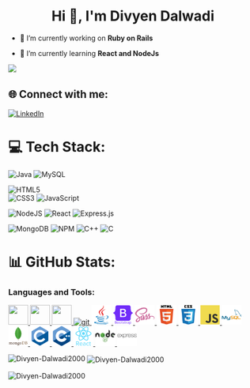 
<h1 align="center">Hi 👋, I'm Divyen Dalwadi</h1>


- 🔭 I’m currently working on **Ruby on Rails**

- 🌱 I’m currently learning **React and NodeJs**
  

[![](https://visitcount.itsvg.in/api?id=Divyen-Dalwadi2000&icon=5&color=0)](https://visitcount.itsvg.in)

## 🌐 Connect with me:
[![LinkedIn](https://img.shields.io/badge/LinkedIn-%230077B5.svg?logo=linkedin&logoColor=white)](https://www.linkedin.com/in/divyen-dalwadi-638a15238/) 

# 💻 Tech Stack:
![Java](https://img.shields.io/badge/java-%23ED8B00.svg?style=for-the-badge&logo=java&logoColor=white) 
![MySQL](https://img.shields.io/badge/mysql-%2300f.svg?style=for-the-badge&logo=mysql&logoColor=white)

![HTML5](https://img.shields.io/badge/html5-%23E34F26.svg?style=for-the-badge&logo=html5&logoColor=white)  
![CSS3](https://img.shields.io/badge/css3-%231572B6.svg?style=for-the-badge&logo=css3&logoColor=white)
![JavaScript](https://img.shields.io/badge/javascript-%23323330.svg?style=for-the-badge&logo=javascript&logoColor=%23F7DF1E)

![NodeJS](https://img.shields.io/badge/node.js-6DA55F?style=for-the-badge&logo=node.js&logoColor=white) 
![React](https://img.shields.io/badge/react-%2320232a.svg?style=for-the-badge&logo=react&logoColor=%2361DAFB) 
![Express.js](https://img.shields.io/badge/express.js-%23404d59.svg?style=for-the-badge&logo=express&logoColor=%2361DAFB) 

![MongoDB](https://img.shields.io/badge/MongoDB-%234ea94b.svg?style=for-the-badge&logo=mongodb&logoColor=white) 
![NPM](https://img.shields.io/badge/NPM-%23000000.svg?style=for-the-badge&logo=npm&logoColor=white) 
![C++](https://img.shields.io/badge/c++-%2300599C.svg?style=for-the-badge&logo=c%2B%2B&logoColor=white)
![C](https://img.shields.io/badge/c-%2300599C.svg?style=for-the-badge&logo=c&logoColor=white) 

 <!-- ![LINUX](https://img.shields.io/badge/Linux-FCC624?style=for-the-badge&logo=linux&logoColor=black)  -->
<!-- ##  ![Postman](https://img.shields.io/badge/Postman-FF6C37?style=for-the-badge&logo=postman&logoColor=white)  -->



# 📊 GitHub Stats: 

<h3 align="left">Languages and Tools:</h3>
<p align="left"> <a href="https://developer.android.com" target="_blank" rel="noreferrer">


   <img src="https://cdn.jsdelivr.net/gh/devicons/devicon@latest/icons/ruby/ruby-original-wordmark.svg" width="40" height="40" />
   <img src="https://cdn.jsdelivr.net/gh/devicons/devicon@latest/icons/rails/rails-original-wordmark.svg" width="40" height="40" />
   <img src="https://cdn.jsdelivr.net/gh/devicons/devicon@latest/icons/postman/postman-original.svg"  width="40" height="40" />
   
   <img src="https://www.vectorlogo.zone/logos/git-scm/git-scm-icon.svg" alt="git" width="40" height="40" />
      
   <img src="https://raw.githubusercontent.com/devicons/devicon/master/icons/java/java-original.svg" alt="java" width="40" height="40" /> 
               
   <img src="https://raw.githubusercontent.com/devicons/devicon/master/icons/bootstrap/bootstrap-plain-wordmark.svg" alt="bootstrap" width="40" height="40" /> 

   <img src="https://raw.githubusercontent.com/devicons/devicon/master/icons/sass/sass-original.svg" alt="sass" width="40" height="40" /> 
           
   <img src="https://raw.githubusercontent.com/devicons/devicon/master/icons/html5/html5-original-wordmark.svg" alt="html5" width="40" height="40" /> 
   
   <img src="https://raw.githubusercontent.com/devicons/devicon/master/icons/css3/css3-original-wordmark.svg" alt="css3" width="40" height="40" /> 

   <img src="https://raw.githubusercontent.com/devicons/devicon/master/icons/javascript/javascript-original.svg" alt="javascript" width="40" height="40" /> 

   <img src="https://raw.githubusercontent.com/devicons/devicon/master/icons/mysql/mysql-original-wordmark.svg" alt="mysql" width="40" height="40" /> 

   <img src="https://raw.githubusercontent.com/devicons/devicon/master/icons/mongodb/mongodb-original-wordmark.svg" alt="mongodb" width="40" height="40"  />
        
   <img src="https://raw.githubusercontent.com/devicons/devicon/master/icons/c/c-original.svg" alt="c" width="40" height="40" /> 
   
   <img src="https://raw.githubusercontent.com/devicons/devicon/master/icons/cplusplus/cplusplus-original.svg" alt="cplusplus" width="40" height="40" /> 
  
   <img src="https://raw.githubusercontent.com/devicons/devicon/master/icons/react/react-original-wordmark.svg" alt="react" width="40" height="40" /> 

   <img src="https://raw.githubusercontent.com/devicons/devicon/master/icons/nodejs/nodejs-original-wordmark.svg" alt="nodejs" width="40" height="40" /> 
                    
   <img src="https://raw.githubusercontent.com/devicons/devicon/master/icons/express/express-original-wordmark.svg" alt="express" width="40" height="40"/> 

</a>
</p>


<p><img align="left"
                src="https://github-readme-stats.vercel.app/api/top-langs?username=Divyen-Dalwadi2000&show_icons=true&locale=en&layout=compact"
                alt="Divyen-Dalwadi2000" /></p>

<p>&nbsp;<img align="center"
                src="https://github-readme-stats.vercel.app/api?username=Divyen-Dalwadi2000&show_icons=true&locale=en"
                alt="Divyen-Dalwadi2000" /></p>

<p><img align="center" src="https://github-readme-streak-stats.herokuapp.com/?user=Divyen-Dalwadi2000&"
                alt="Divyen-Dalwadi2000" /></p>
